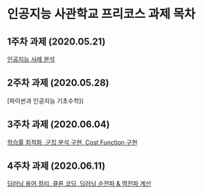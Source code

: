# 인공지능 사관학교 프리코스 과제 목차

## 1주차 과제 (2020.05.21)

[인공지능 사례 분석]()

## 2주차 과제 (2020.05.28)

[파이썬과 인공지능 기초수학](

## 3주차 과제 (2020.06.04)

[학습률 최적화, 군집 분석 구현, Cost Function 구현]()

## 4주차 과제 (2020.06.11)

[딥러닝 용어 정리, 클론 코딩, 딥러닝 순전파 & 역전파 계산]()